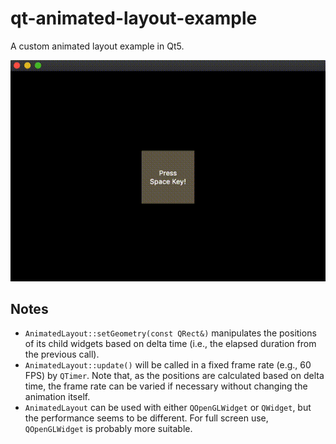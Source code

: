 # qt-animated-layout-example

A custom animated layout example in Qt5.

![screen capture](./docs/example.gif)

## Notes

- `AnimatedLayout::setGeometry(const QRect&)` manipulates the positions of its child widgets based on delta time (i.e., the elapsed duration from the previous call).
- `AnimatedLayout::update()` will be called in a fixed frame rate (e.g., 60 FPS) by `QTimer`. Note that, as the positions are calculated based on delta time, the frame rate can be varied if necessary without changing the animation itself.
- `AnimatedLayout` can be used with either `QOpenGLWidget` or `QWidget`, but the performance seems to be different. For full screen use, `QOpenGLWidget` is probably more suitable.
